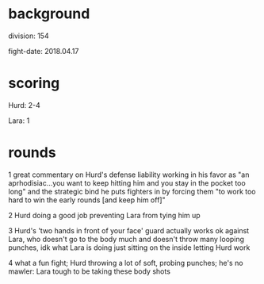 # background

division: 154

fight-date: 2018.04.17

# scoring

Hurd: 2-4

Lara: 1

# rounds

1 great commentary on Hurd's defense liability working in his favor as "an aprhodisiac...you want to keep hitting him and you stay in the pocket too long" and the strategic bind he puts fighters in by forcing them "to work too hard to win the early rounds [and keep him off]"

2 Hurd doing a good job preventing Lara from tying him up

3 Hurd's 'two hands in front of your face' guard actually works ok against Lara, who doesn't go to the body much and doesn't throw many looping punches, idk what Lara is doing just sitting on the inside letting Hurd work

4 what a fun fight; Hurd throwing a lot of soft, probing punches; he's no mawler: Lara tough to be taking these body shots
